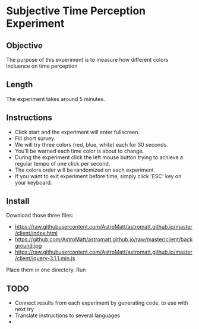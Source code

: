 # Subjective Time Perception Experiment

## Objective
The purpose of this experiment is to measure how different colors incluence on time perception

## Length
The experiment takes around 5 minutes.

## Instructions
- Click start and the experiment will enter fullscreen.
- Fill short survey.
- We will try three colors (red, blue, white) each for 30 seconds.
- You'll be warned each time color is about to change.
- During the experiment click the left mouse button trying to achieve a regular tempo of one click per second.
- The colors order will be randomized on each experiment.
- If you want to exit experiment before time, simply click 'ESC' key on your keyboard.

## Install

Download those three files:
- https://raw.githubusercontent.com/AstroMatt/astromatt.github.io/master/client/index.html
- https://github.com/AstroMatt/astromatt.github.io/raw/master/client/background.jpg
- https://raw.githubusercontent.com/AstroMatt/astromatt.github.io/master/client/jquery-3.1.1.min.js

Place them in one directory.
Run

## TODO
- Connect results from each experiment by generating code, to use with next try
- Translate instructions to several languages
- 
